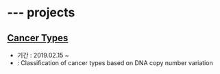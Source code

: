 # --- projects

## [Cancer Types](https://github.com/sohyuniii/projects/tree/master/Cancer%20types)
  - 기간 : 2019.02.15 ~
  -  : Classification of cancer types based on DNA copy number variation 

